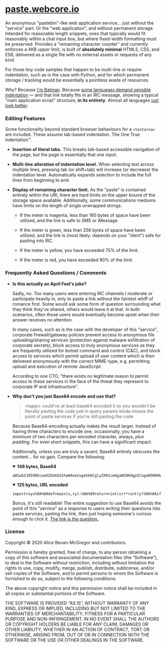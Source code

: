 # [paste.webcore.io](https://paste.webcore.io/)

An anonymous "pastebin"-like web application service… just without the "service" part.  Or the "web application", and without permanent storage.  Intended for reasonable length snippets, ones that typically would fit reasonably within a chat input box, but where fixed-width formatting must be preserved. Provides a "remaining character counter" and currently enforces a 4KB upper limit, is built of **absolutely minimal** HTML5, CSS, and ES6, delivered as a single file with no external assets or requests of any kind.

For those tiny code samples that happen to be multi-line or require indentation, such as is the case with Python, and for which permanent storage / tracking would be essentially a pointless waste of resources.

Why? Because [I'm Batman](https://paste.webcore.io/?+++++++++.++.%0A++++++++++%7C%5C_%7C%5C%0A++++++++++%7C+a_a%5C++%22Because+I%27m+Batman.%22%0A++++++++++%7C+%7C+%22]%0A++++++____%7C+%27-%5C___%0A+++++%2F.----.___.-%27%5C%0A++++%2F%2F++++++++_++++%5C%0A+++%2F%2F+++.-.+%28~v~%29+%2F%7C%0A++%7C%27%7C++%2F%5C:++.--++%2F+%5C%0A+%2F%2F+%7C-%2F++%5C_%2F____%2F%5C%2F~%7C%0A%7C%2F++%5C+%7C++[]_%7C_%7C_]+%5C+%7C%0A%7C+%5C++%7C+%5C+%7C___+++_%5C+]_}%0A%7C+%7C++%27-%27+%2F+++%27.%27++%7C%0A%7C+%7C+++++%2F++++%2F%7C:++%7C+%0A%7C+%7C+++++%7C+++%2F+%7C:++%2F%5C%0A%7C+%7C+++++%2F++%2F++%7C++%2F++%5C%0A%7C+%7C++++%7C++%2F++%2F++%7C++++%5C%0A%5C+%7C++++%7C%2F%5C%2F++%7C%2F%7C%2F%5C++++%5C%0A+%5C%7C%5C+%7C%5C%7C++%7C++%7C+%2F+%2F%5C%2F%5C__%5C%0A++%5C+%5C%7C+%7C+%2F+++%7C+%7C__%0Asnd++++%2F+%7C+++%7C____%29%0A+++++++%7C_%2F). Because [some languages demand sensible indentation](https://paste.webcore.io/?import+sys%0A%0Adef+main%28x:str,+y:str%29+-%3E+int:%0A%09return+int%28x%29+*+int%28y%29%0A%0Aif+__name__+==+%27__main__%27:+sys.exit%28main%28*sys.argv[1:]%29%29) — and that link totally fits in an IRC message, showing a typical "main application script" structure, **in its entirety**. Almost all languages [just look better](https://paste.webcore.io/?%27use+strict%27;%0A%0Aconst+SAFE+=+%7B%0A%09%09paranoid:+false,%0A%09%09%2F%2F+...%0A%09}%0A%0Afunction+commit%28origin%29+%7B%0A%09let+value+=+origin.value,%0A%09%09safe+=+SAFE[representation.value]++%2F%2F+Where+is+this+coming+from%3F+👹%0A%09%0A%09%2F%2F+...%0A%7D).


### Editing Features

Some functionality beyond standard browser behaviours for a `<textarea>` are included. These assume tab-based indentation. The One True Indentation™.

* **Insertion of literal tabs.**
  This breaks tab-based accessible navigation of the page, but the page is essentially that one input.

* **Multi-line alteration of indentation level.**
  When selecting text across multiple lines, pressing tab (or shift+tab) will increase (or decrease) the indentation level.
  Automatically expands selection to include the full lines from beginning to end.

* **Display of remaining character limit.**
  As the "paste" is contained entirely within the URI, there are hard limits on the upper bound of the storage space available. Additionally, some communications mediums have limits on the length of single unwrapped strings.

  * If the meter is magenta, less than 160 bytes of space have been utilized, and the link is safe to SMS or iMessage.

  * If the meter is green, less than 256 bytes of space have been utilized, and the link is (most likely; depends on your "ident") safe for pasting into IRC.

  * If the meter is yellow, you have exceeded 75% of the limit.

  * If the meter is red, you have exceeded 90% of the limit.


### Frequently Asked Questions / Comments

* **Is this actually an April Fool's joke?**
  
  Sadly, no. Too many users were entering IRC channels I moderate or participate heavily in, only to paste a link without the faintest whiff of romance first. Some would ask some form of question surrounding what they think they've shared, others would leave it at that. In both scenarios, often those users would eventually become upset when their answer receives no attention.
  
  In many cases, such as is the case with the developer of this "service", corporate firewall/gateway policies prevent access to anonymous file uploading/sharing services (protection against malware exfiltration of corporate secrets), block access to truly anonymous services as they are frequently utilized for botnet command and control (C&amp;C), and block access to services which permit upload of user content which is then delivered anonymously with the correct MIME-type, e.g. permitting upload and execution of remote JavaScript.
  
  According to one CTO, "there exists no legitimate reason to permit access to these services in the face of the threat they represent to corporate IP and infrastructure".

* **Why don't you just Base64 encode and use that?**
  
  > &lt;tappi&gt;
  > could've at least base64 encoded it so you wouldn't be literally pasting the code just in query params
  > kinda misses the point of paste services if you're still pasting the code
  
  Because Base64-encoding actually makes the result larger. Instead of having three characters to encode one, occasionally, you have a _minimum_ of two characters per encoded character, always, _plus padding_. For even short snippets, this can have a significant impact.
  
  Additionally, unless you are truly a savant, Base64 entirely obscures the content… for no gain.  Compare the following:

  <details open><summary><strong>148 bytes, Base64</strong></summary>
  
  ```
  aW1wb3J0IHN5cwoKZGVmIG1haW4oeCwgeSk6CglyZXR1cm4gaW50KHgpICogaW50KHkpCgppZiBfX25hbWVfXyA9PSAnX19tYWluX18nOiBzeXMuZXhpdChtYWluKCpzeXMuYXJndlsxOl0pKQ==
  ```
  </details>

  <details open><summary><strong>125 bytes, URL encoded</strong></summary>
  
  ```
  import+sys%0A%0Adef+main(x,+y):%0A%09return+int(x)+*+int(y)%0A%0Aif+__name__+==+%27__main__%27:+sys.exit(main(*sys.argv[1:]))
  ```
  </details>

  Bonus, it's still readable! The entire suggestion to use Base64 avoids the point of this "service" as a response to users writing their questions into paste services, pasting the link, then just hoping someone's curious enough to click it.  [The link is the question.](https://paste.webcore.io/?This+resolves+my+complaint+of+people+using+Paste+services+to+ask+questions,+though.++The+link+is+the+question.)


### License

Copyright © 2020 Alice Bevan-McGregor and contributors.

Permission is hereby granted, free of charge, to any person obtaining a copy of this software and associated documentation files (the “Software”), to deal in the Software without restriction, including without limitation the rights to use, copy, modify, merge, publish, distribute, sublicense, and/or sell copies of the Software, and to permit persons to whom the Software is furnished to do so, subject to the following conditions:

The above copyright notice and this permission notice shall be included in all copies or substantial portions of the Software.

THE SOFTWARE IS PROVIDED “AS IS”, WITHOUT WARRANTY OF ANY KIND, EXPRESS OR IMPLIED, INCLUDING BUT NOT LIMITED TO THE WARRANTIES OF MERCHANTABILITY, FITNESS FOR A PARTICULAR PURPOSE AND NON-INFRINGEMENT. IN NO EVENT SHALL THE AUTHORS OR COPYRIGHT HOLDERS BE LIABLE FOR ANY CLAIM, DAMAGES OR OTHER LIABILITY, WHETHER IN AN ACTION OF CONTRACT, TORT OR OTHERWISE, ARISING FROM, OUT OF OR IN CONNECTION WITH THE SOFTWARE OR THE USE OR OTHER DEALINGS IN THE SOFTWARE.
